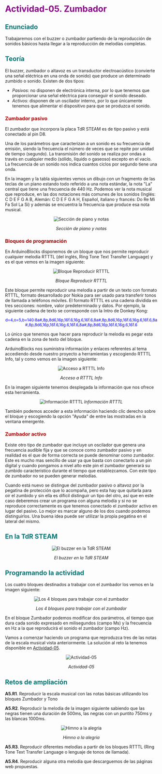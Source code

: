 # <FONT COLOR=#8B008B>Actividad-05. Zumbador</font>

## <FONT COLOR=#007575>Enunciado</font>
Trabajaremos con el buzzer o zumbador partiendo de la reproducción de sonidos básicos hasta llegar a la reproducción de melodías completas.

## <FONT COLOR=#007575>Teoría</font>
El buzzer, zumbador o altavoz es un transductor electroacústico (convierte una señal eléctrica en una onda de sonido) que produce un determinado zumbido o sonido. Existen de dos tipos:

* *Pasivos*: no disponen de electrónica interna, por lo que tenemos que proporcionar una señal eléctrica para conseguir el sonido deseado.
* *Activos*: disponen de un oscilador interno, por lo que únicamente tenemos que alimentar el dispositivo para que se produzca el sonido.

### <FONT COLOR=#AA0000>Zumbador pasivo</font>
El zumbador que incorpora la placa TdR STEAM es de tipo pasivo y está conectado al pin D8.

Una de los parámetros que caracterizan a un sonido es su frecuencia de emisión, siendo la frecuencia el número de veces que se repite por unidad de tiempo (segundo). La transmisión del sonido se realiza por ondas a través en cualquier medio (sólido, líquido o gaseoso) excepto en el vacío. La frecuencia de un sonido nos indica cuantos ciclos por segundo tiene una onda.

En la imagen y la tabla siguientes vemos un dibujo con un fragmento de las teclas de un piano estando todo referido a una nota estándar, la nota "La" central que tiene una frecuencia de 440 Hz. Podemos ver la nota musical que reproduce, en las dos notaciones más comunes de los sonidos (Inglés: C D E F G A B, Alemán: C D E F G A H, Español, italiano y francés: Do Re Mi Fa Sol La Si) y además se encuentra la frecuencia que produce esa nota musical.

<center>

![Sección de piano y notas](../img/img/Actividad-05/piano.png)

*Sección de piano y notas*

</center>

### <FONT COLOR=#AA0000>Bloques de programación</font>
En ArduinoBlocks disponemos de un bloque que nos permite reproducir cualquier melodía RTTTL (del inglés, Ring Tone Text Transfer Language) y es el que vemos en la imagen siguiente:

<center>

![Bloque Reproducir RTTTL](../img/img/Actividad-05/Reproducir-RTTTL.png)

*Bloque Reproducir RTTTL*

</center>

Este bloque permite reproducir una melodía a partir de un texto con formato RTTTL, formato desarrollado por Nokia para ser usado para transferir tonos de llamada a teléfonos móviles. El formato RTTTL es una cadena dividida en tres secciones: nombre, valor predeterminado y datos. Por ejemplo, la siguiente cadena de texto se corresponde con la Intro de Donkey Kong:

<center><font color="blue"><font size="2"> d=4,o=5,b=140:8a#,8p,8d6,16p,16f.6,16g.6,16f.6,8a#,8p,8d6,16p,16f.6,16g.6,16f.6,8a#,8p,8d6,16p,16f.6,16g.6,16f.6,8a#,8p,8d6,16p,16f.6,16g.6,16f.6</font></font></center>

Lo único que tenemos que hacer para reproducir la melodía es pegar esta cadena en la zona de texto del bloque.

ArduinoBlocks nos suministra información y enlaces referentes al tema accediendo desde nuestro proyecto a herramientas y escogiendo RTTTL Info, tal y como vemos en la imagen siguiente:

<center>

![Acceso a RTTTL Info](../img/img/Actividad-05/Acceso-herramientas.png)

*Acceso a RTTTL Info*

</center>

En la imagen siguiente tenemos desplegada la información que nos ofrece esta herramienta.

<center>

![Información RTTTL](../img/img/Actividad-05/RTTTL-Info.png)
*Información RTTTL*

</center>

También podemos acceder a esta información haciendo clic derecho sobre el bloque y escogiendo la opción "Ayuda" de entre las mostradas en la ventana emergente.

### <FONT COLOR=#AA0000>Zumbador activo</font>
Existe otro tipo de zumbador que incluye un oscilador que genera una frecuencia audible fija y que se conoce como zumbador pasivo y en realidad es el que de forma correcta se puede denominar como zumbador. Este es mucho mas sencillo de usar ya que basta con conectarlo a un pin digital y cuando pongamos a nivel alto este pin el zumbador generará su zumbido característico durante el tiempo que establezcamos. Con este tipo de zumbador no se pueden generar melodías.

Cuando está nuevo se distingue del zumbador pasivo o altavoz por la pegatina de protección que lo acompaña, pero esta hay que quitarla para oir el zumbido y sin ella es difícil distinguir un tipo del otro, así que en este caso deberemos crear un programa con alguna melodía y si no se reproduce correctamente es que tenemos conectado el zumbador activo en lugar del pasivo. Lo mejor es marcar alguno de los dos cuando podemos distinguirlos. Una buena idea puede ser utilizar la propia pegatina en el lateral del mismo.

## <FONT COLOR=#007575>En la TdR STEAM</font>

<center>

![El buzzer en la TdR STEAM](../img/img/Actividad-05/buzzer-tdr.png)

*El buzzer en la TdR STEAM*

</center>

## <FONT COLOR=#007575>Programando la actividad</font>
Los cuatro bloques destinados a trabajar con el zumbador los vemos en la imagen siguiente:

<center>

![Los 4 bloques para trabajar con el zumbador](../img/img/Actividad-05/bloques-buzzer.png)

*Los 4 bloques para trabajar con el zumbador*

</center>

En el bloque Zumbador podemos modificar dos parámetros, el tiempo que dura cada sonido expresado en milisegundos (campo Ms) y la frecuencia en Hz a la que reproducirá el sonido el zumbador (campo Hz).

Vamos a comenzar haciendo un programa que reproduzca tres de las notas de la escala musical vista anteriormente. La solución al reto la tenemos disponible en [Actividad-05](./programas/ESP32-SM-Actividad-05.abp).

<center>

![Actividad-05](../img/img/Actividad-05/Actividad-05.png)

*Actividad-05*

</center>

## <FONT COLOR=#007575>Retos de ampliación</font>

**A5.R1**. Reproducir la escala musical con las notas básicas utilizando los bloques Zumbador y Tono

**A5.R2**. Reproducir la melodía de la imagen siguiente sabiendo que las negras tienen una duración de 500ms, las negras con un puntito 750ms y las blancas 1000ms.

<center>

![Himno a la alegria](../img/img/Actividad-05/partitura.png)

*Himno a la alegria*

</center>

**A5.R3**. Reproducir diferentes melodías a partir de los bloques RTTTL (Ring Tone Text Transfer Language o lenguaje de tonos de llamada).

**A5.R4**. Reproducir alguna otra melodía que descarguemos de las páginas web propuestas.

